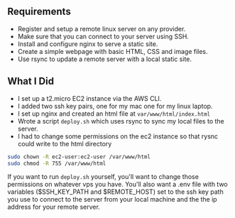 ## Requirements

- Register and setup a remote linux server on any provider.
- Make sure that you can connect to your server using SSH.
- Install and configure nginx to serve a static site.
- Create a simple webpage with basic HTML, CSS and image files.
- Use rsync to update a remote server with a local static site.

## What I Did
- I set up a t2.micro EC2 instance via the AWS CLI. 
- I added two ssh key pairs, one for my mac one for my linux laptop.
- I set up nginx and created an html file at `var/www/html/index.html`
- Wrote a script `deploy.sh` which uses rsync to sync my local files to the server.
- I had to change some permissions on the ec2 instance so that rysnc could write to the html directory

```bash
sudo chown -R ec2-user:ec2-user /var/www/html
sudo chmod -R 755 /var/www/html
```

If you want to run `deploy.sh` yourself, you'll want to change those permissions on whatever vps you have. You'll also want a .env file with two variables ($SSH_KEY_PATH and $REMOTE_HOST) set to the ssh key path you use to connect to the server from your local machine and the the ip address for your remote server. 
